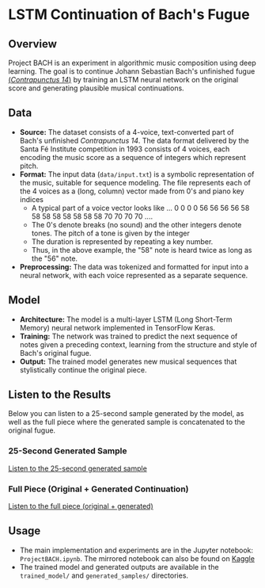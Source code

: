 # LSTM Continuation of Bach's Fugue

## Overview
Project BACH is an experiment in algorithmic music composition using deep learning. The goal is to continue Johann Sebastian Bach's unfinished fugue [(_Contrapunctus 14_)](https://www.youtube.com/watch?v=JbM3VTIvOBk&ab_channel=fabian1333) by training an LSTM neural network on the original score and generating plausible musical continuations.

## Data
- **Source:** The dataset consists of a 4-voice, text-converted part of Bach's unfinished _Contrapunctus 14_. The data format delivered by the Santa Fé Institute competition in 1993 consists of 4 voices, each encoding the music score as a sequence of integers which represent pitch. 
- **Format:** The input data (`data/input.txt`) is a symbolic representation of the music, suitable for sequence modeling. The file represents each of the 4 voices as a (long, column) vector made from 0's and piano key indices
    - A typical part of a voice vector looks like ... 0 0 0 0 56 56 56 56 58 58 58 58 58 58 58 58 70 70 70 70 .... 
    - The 0's denote breaks (no sound) and the other integers denote tones. The pitch of a tone is given by the integer
    - The duration is represented by repeating a key number. 
    - Thus, in the above example, the "58" note is heard twice as long as the "56" note.
- **Preprocessing:** The data was tokenized and formatted for input into a neural network, with each voice represented as a separate sequence.

## Model
- **Architecture:** The model is a multi-layer LSTM (Long Short-Term Memory) neural network implemented in TensorFlow Keras.
- **Training:** The network was trained to predict the next sequence of notes given a preceding context, learning from the structure and style of Bach's original fugue.
- **Output:** The trained model generates new musical sequences that stylistically continue the original piece.

## Listen to the Results
Below you can listen to a 25-second sample generated by the model, as well as the full piece where the generated sample is concatenated to the original fugue.

### 25-Second Generated Sample
[Listen to the 25-second generated sample](https://drive.google.com/file/d/1chwVRjpp6ga_J2MIRkEBi0ubJdjcXxW5/view?usp=sharing)

### Full Piece (Original + Generated Continuation)
[Listen to the full piece (original + generated)](https://drive.google.com/file/d/1W-j5hBkw2Kz4uwHlUz3PzyA58uglZtRd/view?usp=sharing)

## Usage
- The main implementation and experiments are in the Jupyter notebook: `ProjectBACH.ipynb`. The mirrored notebook can also be found on [Kaggle](https://www.kaggle.com/code/arsenijsgolicins/project-bach/edit)
- The trained model and generated outputs are available in the `trained_model/` and `generated_samples/` directories.

